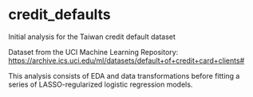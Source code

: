 # credit_defaults
Initial analysis for the Taiwan credit default dataset

Dataset from the UCI Machine Learning Repository:
https://archive.ics.uci.edu/ml/datasets/default+of+credit+card+clients#

This analysis consists of EDA and data transformations before fitting a series of LASSO-regularized logistic regression models.
